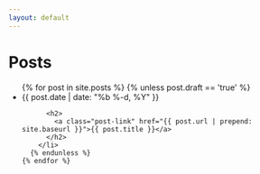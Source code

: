 ```yaml
---
layout: default
---
```

 <h1 class="page-heading">Posts</h1>

  <ul class="post-list">
    {% for post in site.posts %}
      {% unless post.draft == 'true' %}
        <li>
          <span class="post-meta">{{ post.date | date: "%b %-d, %Y" }}</span>

          <h2>
            <a class="post-link" href="{{ post.url | prepend: site.baseurl }}">{{ post.title }}</a>
          </h2>
        </li>
      {% endunless %}
    {% endfor %}
  </ul>



